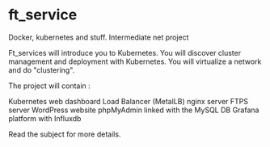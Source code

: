 # ft_service
Docker, kubernetes and stuff. Intermediate net project

Ft_services will introduce you to Kubernetes. You will discover cluster management and deployment with Kubernetes. You will virtualize a network and do "clustering".

The project will contain :

Kubernetes web dashboard
Load Balancer (MetalLB)
nginx server
FTPS server
WordPress website
phpMyAdmin linked with the MySQL DB
Grafana platform with Influxdb

Read the subject for more details.
